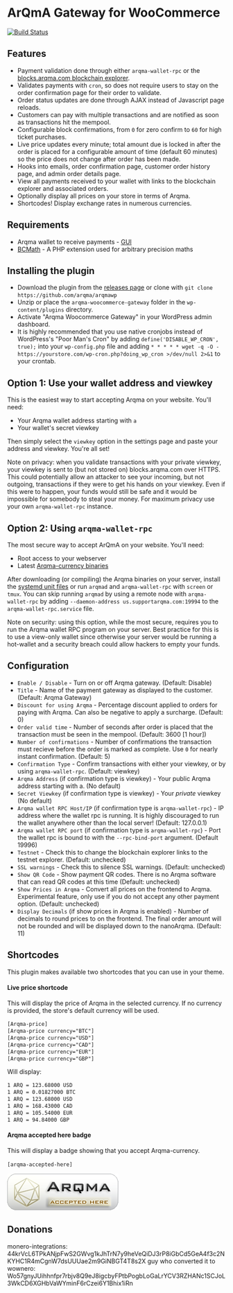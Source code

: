 # ArQmA Gateway for WooCommerce 
[![Build Status](https://travis-ci.com/ArqTras/arqmawp.svg?branch=master)](https://travis-ci.org/arqtras/arqmawp)

## Features

* Payment validation done through either `arqma-wallet-rpc` or the [blocks.arqma.com blockchain explorer](https://blocks.arqma.com/).
* Validates payments with `cron`, so does not require users to stay on the order confirmation page for their order to validate.
* Order status updates are done through AJAX instead of Javascript page reloads.
* Customers can pay with multiple transactions and are notified as soon as transactions hit the mempool.
* Configurable block confirmations, from `0` for zero confirm to `60` for high ticket purchases.
* Live price updates every minute; total amount due is locked in after the order is placed for a configurable amount of time (default 60 minutes) so the price does not change after order has been made.
* Hooks into emails, order confirmation page, customer order history page, and admin order details page.
* View all payments received to your wallet with links to the blockchain explorer and associated orders.
* Optionally display all prices on your store in terms of Arqma.
* Shortcodes! Display exchange rates in numerous currencies.

## Requirements

* Arqma wallet to receive payments - [GUI](https://github.com/arqma/arqma/releases)
* [BCMath](http://php.net/manual/en/book.bc.php) - A PHP extension used for arbitrary precision maths

## Installing the plugin

* Download the plugin from the [releases page](https://github.com/arqma/arqmawp) or clone with `git clone https://github.com/arqma/arqmawp`
* Unzip or place the `arqma-woocommerce-gateway` folder in the `wp-content/plugins` directory.
* Activate "Arqma Woocommerce Gateway" in your WordPress admin dashboard.
* It is highly recommended that you use native cronjobs instead of WordPress's "Poor Man's Cron" by adding `define('DISABLE_WP_CRON', true);` into your `wp-config.php` file and adding `* * * * * wget -q -O - https://yourstore.com/wp-cron.php?doing_wp_cron >/dev/null 2>&1` to your crontab.

## Option 1: Use your wallet address and viewkey

This is the easiest way to start accepting Arqma on your website. You'll need:

* Your Arqma wallet address starting with `a`
* Your wallet's secret viewkey

Then simply select the `viewkey` option in the settings page and paste your address and viewkey. You're all set!

Note on privacy: when you validate transactions with your private viewkey, your viewkey is sent to (but not stored on) blocks.arqma.com over HTTPS. This could potentially allow an attacker to see your incoming, but not outgoing, transactions if they were to get his hands on your viewkey. Even if this were to happen, your funds would still be safe and it would be impossible for somebody to steal your money. For maximum privacy use your own `arqma-wallet-rpc` instance.

## Option 2: Using `arqma-wallet-rpc`

The most secure way to accept ArQmA on your website. You'll need:

* Root access to your webserver
* Latest [Arqma-currency binaries](https://github.com/arqma/arqma/releases)

After downloading (or compiling) the Arqma binaries on your server, install the [systemd unit files](https://github.com/monero-integrations/monerowp/tree/master/assets/systemd-unit-files) or run `arqmad` and `arqma-wallet-rpc` with `screen` or `tmux`. You can skip running `arqmad` by using a remote node with `arqma-wallet-rpc` by adding `--daemon-address us.supportarqma.com:19994` to the `arqma-wallet-rpc.service` file.

Note on security: using this option, while the most secure, requires you to run the Arqma wallet RPC program on your server. Best practice for this is to use a view-only wallet since otherwise your server would be running a hot-wallet and a security breach could allow hackers to empty your funds.

## Configuration

* `Enable / Disable` - Turn on or off Arqma gateway. (Default: Disable)
* `Title` - Name of the payment gateway as displayed to the customer. (Default: Arqma Gateway)
* `Discount for using Arqma` - Percentage discount applied to orders for paying with Arqma. Can also be negative to apply a surcharge. (Default: 0)
* `Order valid time` - Number of seconds after order is placed that the transaction must be seen in the mempool. (Default: 3600 [1 hour])
* `Number of confirmations` - Number of confirmations the transaction must recieve before the order is marked as complete. Use `0` for nearly instant confirmation. (Default: 5)
* `Confirmation Type` - Confirm transactions with either your viewkey, or by using `arqma-wallet-rpc`. (Default: viewkey)
* `Arqma Address` (if confirmation type is viewkey) - Your public Arqma address starting with a. (No default)
* `Secret Viewkey` (if confirmation type is viewkey) - Your *private* viewkey (No default)
* `Arqma wallet RPC Host/IP` (if confirmation type is `arqma-wallet-rpc`) - IP address where the wallet rpc is running. It is highly discouraged to run the wallet anywhere other than the local server! (Default: 127.0.0.1)
* `Arqma wallet RPC port` (if confirmation type is `arqma-wallet-rpc`) - Port the wallet rpc is bound to with the `--rpc-bind-port` argument. (Default 19996)
* `Testnet` - Check this to change the blockchain explorer links to the testnet explorer. (Default: unchecked)
* `SSL warnings` - Check this to silence SSL warnings. (Default: unchecked)
* `Show QR Code` - Show payment QR codes. There is no Arqma software that can read QR codes at this time (Default: unchecked)
* `Show Prices in Arqma` - Convert all prices on the frontend to Arqma. Experimental feature, only use if you do not accept any other payment option. (Default: unchecked)
* `Display Decimals` (if show prices in Arqma is enabled) - Number of decimals to round prices to on the frontend. The final order amount will not be rounded and will be displayed down to the nanoArqma. (Default: 11)

## Shortcodes

This plugin makes available two shortcodes that you can use in your theme.

#### Live price shortcode

This will display the price of Arqma in the selected currency. If no currency is provided, the store's default currency will be used.

```
[Arqma-price]
[Arqma-price currency="BTC"]
[Arqma-price currency="USD"]
[Arqma-price currency="CAD"]
[Arqma-price currency="EUR"]
[Arqma-price currency="GBP"]
```
Will display:
```
1 ARQ = 123.68000 USD
1 ARQ = 0.01827000 BTC
1 ARQ = 123.68000 USD
1 ARQ = 168.43000 CAD
1 ARQ = 105.54000 EUR
1 ARQ = 94.84000 GBP
```


#### Arqma accepted here badge

This will display a badge showing that you accept Arqma-currency.

`[arqma-accepted-here]`

![Arqma Accepted Here](/assets/images/arqma-accepted-here.png?raw=true "Arqma Accepted Here")

## Donations

monero-integrations: 44krVcL6TPkANjpFwS2GWvg1kJhTrN7y9heVeQiDJ3rP8iGbCd5GeA4f3c2NKYHC1R4mCgnW7dsUUUae2m9GiNBGT4T8s2X
guy who converted it to wownero: Wo57gnyJUihhnfpr7rbjv8Q9eJ8igcbyFPtbPogbLoGaLrYCV3RZHANc1SCJoL3WkCD6XGHbVaWYminF6rCzei6Y1Bhix1iRn
